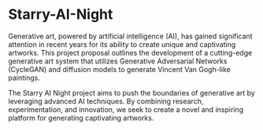 Starry-AI-Night
==============================

Generative art, powered by artificial intelligence (AI), has gained significant 
attention in recent years for its ability to create unique and captivating artworks. 
This project proposal outlines the development of a cutting-edge generative art 
system that utilizes Generative Adversarial Networks (CycleGAN) and diffusion 
models to generate Vincent Van Gogh-like paintings. 

The Starry AI Night project aims to push the boundaries of generative art by 
leveraging advanced AI techniques. By combining research, experimentation, and 
innovation, we seek to create a novel and inspiring platform for generating 
captivating artworks.
